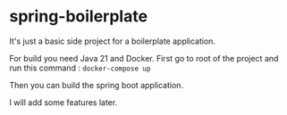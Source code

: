 # spring-boilerplate
It's just a basic side project for a boilerplate application.

For build you need Java 21 and Docker.
First go to root of the project and run this command : ``` docker-compose up ```

Then you can build the spring boot application.

I will add some features later.
